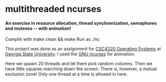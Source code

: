 # multithreaded ncurses
#### An exercise in resource allocation, thread synchronization, semaphores and mutexes -- with animation!

Compile with
    make clean && make
Run as
    ./nc

This project was done as an assignment for [CSC4320 Operating Systems](http://www.cs.gsu.edu/~skarmakar/csc4320_teaching.html) at [Georgia State University](http://www.cs.gsu.edu/). I used the [GNU ncurses](http://www.gnu.org/software/ncurses/) for animation.

Here we spawn 20 threads and let them pick random columns. Then we have little squares marching down the screen. There is, however, a mutual exclusion zone! Only one thread at a time is allowed in here.